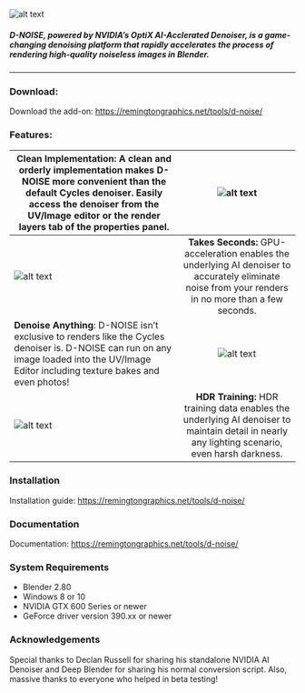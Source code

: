 ![alt text](https://remingtongraphics.net/wp-content/uploads/2018/01/DNOISE_LogoDark_250px.png)

##### D-NOISE, powered by NVIDIA’s OptiX AI-Acclerated Denoiser, is a game-changing denoising platform that rapidly accelerates the process of rendering high-quality noiseless images in Blender.

---
### **Download:**
Download the add-on: https://remingtongraphics.net/tools/d-noise/

### **Features:**
| **Clean Implementation:** A clean and orderly implementation makes D-NOISE more convenient than the default Cycles denoiser. Easily access the denoiser from the UV/Image editor or the render layers tab of the properties panel. | ![alt text](https://remingtongraphics.net/wp-content/uploads/2018/11/DNOISE_FeaturedImage.png)|
| ------------- |:-------------:|
| ![alt text](https://remingtongraphics.net/wp-content/uploads/2018/11/Denoise-Time-Table-min.jpg) | **Takes Seconds:** GPU-acceleration enables the underlying AI denoiser to accurately eliminate noise from your renders in no more than a few seconds. |
| **Denoise Anything**: D-NOISE isn’t exclusive to renders like the Cycles denoiser is. D-NOISE can run on any image loaded into the UV/Image Editor including texture bakes and even photos! | ![alt text](https://remingtongraphics.net/wp-content/uploads/2018/11/Image-Denoise-min.png) |
| ![alt text](https://remingtongraphics.net/wp-content/uploads/2018/11/Jim_DNOISE-min-1.png) | **HDR Training:** HDR training data enables the underlying AI denoiser to maintain detail in nearly any lighting scenario, even harsh darkness.

### **Installation**
Installation guide: https://remingtongraphics.net/tools/d-noise/

### **Documentation**
Documentation: https://remingtongraphics.net/tools/d-noise/

### **System Requirements**
- Blender 2.80
- Windows 8 or 10
- NVIDIA GTX 600 Series or newer
- GeForce driver version 390.xx or newer

### **Acknowledgements**
Special thanks to Declan Russell for sharing his standalone NVIDIA AI Denoiser and Deep Blender for sharing his normal conversion script. Also, massive thanks to everyone who helped in beta testing!
